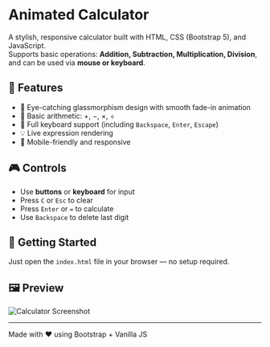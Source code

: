 # Animated Calculator

A stylish, responsive calculator built with HTML, CSS (Bootstrap 5), and JavaScript.  
Supports basic operations: **Addition, Subtraction, Multiplication, Division**, and can be used via **mouse or keyboard**.

## 🔧 Features

- 🎨 Eye-catching glassmorphism design with smooth fade-in animation
- 🧮 Basic arithmetic: +, −, ×, ÷
- 🎹 Full keyboard support (including `Backspace`, `Enter`, `Escape`)
- 💡 Live expression rendering
- 📱 Mobile-friendly and responsive

## 🎮 Controls

- Use **buttons** or **keyboard** for input
- Press `C` or `Esc` to clear
- Press `Enter` or `=` to calculate
- Use `Backspace` to delete last digit

## 🚀 Getting Started

Just open the `index.html` file in your browser — no setup required.

## 🖼️ Preview

![Calculator Screenshot](screenshot.png)

---

Made with ❤️ using Bootstrap + Vanilla JS
